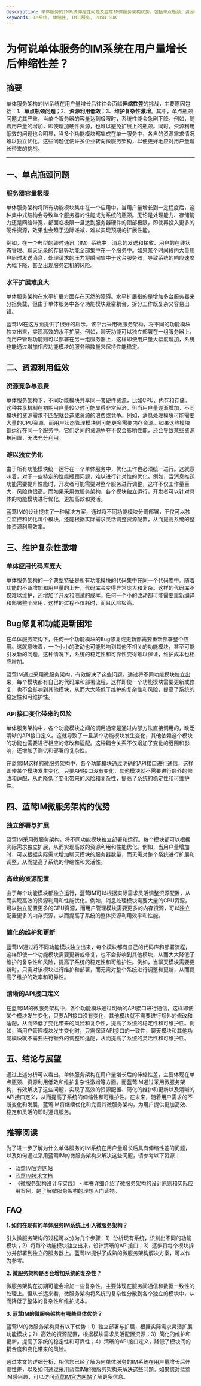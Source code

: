 ```yaml
---
description: 单体服务的IM系统伸缩性问题及蓝莺IM微服务架构优势，包括单点瓶颈、资源利用、维护复杂性和微服务结构对比
keywords: IM系统, 伸缩性, IM云服务, PUSH SDK
---
```

# 为何说单体服务的IM系统在用户量增长后伸缩性差？

## 摘要

单体服务架构的IM系统在用户量增长后往往会面临**伸缩性差**的挑战，主要原因包括：1、**单点瓶颈问题**；2、**资源利用低效**；3、**维护复杂性激增**。其中，单点瓶颈问题尤其严重，当单个服务器的容量达到极限时，系统性能会急剧下降。例如，随着用户量的增加，即使增加硬件资源，也难以避免扩展上的瓶颈。同时，资源利用低效的问题也会明显，当多个功能模块都集成在单一服务中，各自的资源需求情况难以独立优化。这些问题促使许多企业转向微服务架构，以便更好地应对用户量增长带来的挑战。

---

## 一、单点瓶颈问题

### 服务器容量极限

单体服务架构将所有功能模块集中在一个应用中，当用户量增长到一定程度后，这种集中式结构会导致单个服务器的性能成为系统的瓶颈。无论是处理能力、存储能力还是网络带宽，都面临极限一旦达到服务器硬件的顶部极限，即使再投入更多的硬件资源，效果也会趋于边际递减，难以实现预期的扩展性能。

例如，在一个典型的即时通讯（IM）系统中，消息的发送和接收、用户的在线状态管理、聊天记录的存储等功能全部集中在一个服务中。如果某个时间段内大量用户同时发送消息，处理请求的压力将瞬间集中于这台服务器，导致系统的响应速度大幅下降，甚至出现服务宕机的风险。

### 水平扩展难度大

单体服务架构在水平扩展方面存在天然的障碍。水平扩展指的是增加多台服务器来分担负载，但由于单体服务中各个功能模块紧密耦合，拆分工作既复杂又容易出错。

蓝莺IM在这方面提供了很好的启示。该平台采用微服务架构，将不同的功能模块独立出来，实现高效的水平扩展。例如，聊天功能可以独立部署在一组服务器上，而用户管理功能则可以部署在另一组服务器上，这样即使用户量大幅度增加，系统也能通过增加相应功能模块的服务器数量来保持性能稳定。

## 二、资源利用低效

### 资源竞争与浪费

单体服务架构下，不同功能模块共享同一套硬件资源，比如CPU、内存和存储。这种共享机制在初期用户量较少时可能显得非常经济，但当用户量逐渐增加，不同模块的资源需求不匹配就会造成资源的浪费或竞争。例如，消息处理模块可能需要大量的CPU资源，而用户状态管理模块则可能更多需要内存资源。如果这些模块都运行在同一个服务中，它们之间的资源争夺不仅会影响性能，还会导致某些资源被闲置，无法充分利用。

### 难以独立优化

由于所有功能模块统一运行在一个单体服务中，优化工作也必须统一进行。这就意味着，对于一些特定的性能瓶颈问题，难以进行针对性的优化。例如，当消息推送功能需要提升性能时，开发者可能需要对整个服务进行调整，这样不仅工作量巨大，风险也很高。而如果采用微服务架构，各个模块独立运行，开发者可以针对具体的功能模块进行优化，更加高效和灵活。

蓝莺IM的设计提供了一种解决方案，通过将不同功能模块分离部署，不仅可以独立监控和优化每个模块，还能根据实际需求灵活调整资源配置，从而提高系统的整体资源利用效率。

## 三、维护复杂性激增

### 单体应用代码库庞大

单体服务架构的一个典型特征是所有功能模块的代码集中在同一个代码库中。随着功能的不断增加和用户量的上升，代码库会变得异常庞大和复杂。这样的代码库不仅难以维护，还增加了开发和测试的成本。任何一个小的改动都可能需要重新编译和部署整个应用，这样的过程不仅耗时，而且风险极高。

## Bug修复和功能更新困难

在单体服务架构下，任何一个功能模块的Bug修复或更新都需要重新部署整个应用。这就意味着，一个小小的改动也可能影响到其他不相关的功能模块，甚至可能引发新的问题。这种情况下，系统的稳定性和可靠性变得难以保证，维护成本也相应增加。

蓝莺IM通过采用微服务架构，有效解决了这些问题。通过将不同功能模块独立出来，每个模块都有自己的代码库和部署流程，这样即使一个功能模块需要更新或修复，也不会影响到其他模块，从而大大降低了维护的复杂性和风险，提高了系统的稳定性和可维护性。

### API接口变化带来的风险

单体服务架构中，各个功能模块之间的调用通常是通过内部方法直接调用的，缺乏清晰的API接口定义。这就导致了一旦某个功能模块发生变化，其他依赖这个模块的功能也需要进行相应的修改和适配。这种耦合关系不仅增加了变化的范围和影响，还增加了测试和部署的复杂性。

在蓝莺IM这样的微服务架构中，各个功能模块通过明确的API接口进行通信，这样即使某个模块发生变化，只要API接口没有变化，其他模块就不需要进行额外的修改和适配，从而降低了变化带来的风险和复杂性，提高了系统的稳定性和可维护性。

## 四、蓝莺IM微服务架构的优势

### 独立部署与扩展

蓝莺IM采用微服务架构，将不同功能模块独立部署和运行。每个模块都可以根据实际需求独立扩展，从而实现高效的资源利用和性能优化。例如，当用户量增加时，可以根据实际需求增加聊天模块的服务器数量，而无需对整个系统进行扩展和调整，从而提高了系统的伸缩性和灵活性。

### 高效的资源配置

由于每个功能模块都独立运行，蓝莺IM可以根据实际需求灵活调整资源配置，从而实现高效的资源利用和性能优化。例如，消息处理模块需要大量的CPU资源，可以独立配置更多的CPU资源，而用户管理模块需要更多的内存资源，可以独立配置更多的内存资源，从而提高了系统的整体资源利用效率和性能。

### 简化的维护和更新

蓝莺IM通过将不同功能模块独立出来，每个模块都有自己的代码库和部署流程，这样即使一个功能模块需要更新或修复，也不会影响到其他模块，从而大大降低了维护的复杂性和风险，提高了系统的稳定性和可维护性。例如，当聊天模块需要更新时，只需对该模块进行维护和部署，而无需对整个系统进行调整和更新，从而提高了维护的效率和可靠性。

### 清晰的API接口定义

在蓝莺IM的微服务架构中，各个功能模块通过明确的API接口进行通信，这样即使某个模块发生变化，只要API接口没有变化，其他模块就不需要进行额外的修改和适配，从而降低了变化带来的风险和复杂性，提高了系统的稳定性和可维护性。例如，当用户管理模块发生变化时，只需保证API接口的一致性，聊天模块和其他功能模块就不需要进行额外的调整和适配，从而提高了系统的灵活性和可维护性。

## 五、结论与展望

通过上述分析可以看出，单体服务架构在用户量增长后的伸缩性差，主要体现在单点瓶颈、资源利用低效和维护复杂性激增等方面。而蓝莺IM通过采用微服务架构，有效解决了这些问题，实现了高效的资源配置、简化的维护和更新以及清晰的API接口定义，从而提高了系统的伸缩性和可维护性。在未来，随着用户需求的不断变化和发展，蓝莺IM将继续优化和完善其微服务架构，为用户提供更加高效、稳定和灵活的即时通讯服务。

## 推荐阅读

为了进一步了解为什么单体服务的IM系统在用户量增长后具有伸缩性差的问题，以及如何通过采用蓝莺IM的微服务架构来解决这些问题，请参考以下资源：

- [蓝莺IM官方网站](https://www.lanyingim.com)
- [蓝莺IM技术文档](https://docs.lanyingim.com)
- 《微服务架构设计与实践》 - 本书详细介绍了微服务架构的设计原则和实际应用案例，是了解微服务架构的理想入门读物。

## FAQ

**1. 如何在现有的单体服务IM系统上引入微服务架构？**

引入微服务架构的过程可以分为几个步骤：1）分析现有系统，识别出不同的功能模块；2）将每个功能模块独立出来，设计清晰的API接口；3）逐步将每个模块拆分并部署到独立的服务器上。蓝莺IM提供了成熟的微服务架构解决方案，可以作为参考。

**2. 微服务架构是否会增加系统的复杂性？**

微服务架构在初期可能会增加一些复杂性，主要体现在服务间通信和数据一致性的处理上。但从长远来看，微服务架构将系统的复杂性分散到各个独立的模块中，从而降低了整体的复杂性和维护成本。

**3. 蓝莺IM的微服务架构有哪些具体优势？**

蓝莺IM的微服务架构具有以下优势：1）独立部署与扩展，根据实际需求灵活扩展功能模块；2）高效的资源配置，根据模块需求灵活配置资源；3）简化的维护和更新，提高了系统的稳定性和可靠性；4）清晰的API接口定义，降低了模块间的耦合度和变化带来的风险。

通过本文的详细分析，相信您已经了解为何单体服务的IM系统在用户量增长后伸缩性差，以及如何通过采用蓝莺IM的微服务架构来解决这些问题。如果您对蓝莺IM感兴趣，可以访问[蓝莺IM官方网站](https://www.lanyingim.com)了解更多信息。